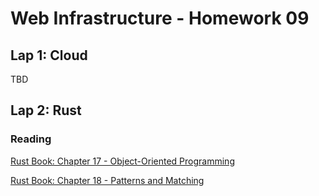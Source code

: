 # Web Infrastructure - Homework 09


## Lap 1: Cloud

TBD

## Lap 2: Rust

### Reading

[Rust Book: Chapter 17 - Object-Oriented Programming](https://rust-book.cs.brown.edu/ch17-00-oop.html)

[Rust Book: Chapter 18 - Patterns and Matching](https://rust-book.cs.brown.edu/ch18-00-patterns.html)

